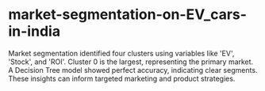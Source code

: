 # market-segmentation-on-EV_cars-in-india
Market segmentation identified four clusters using variables like 'EV', 'Stock', and 'ROI'. Cluster 0 is the largest, representing the primary market. A Decision Tree model showed perfect accuracy, indicating clear segments. These insights can inform targeted marketing and product strategies.
